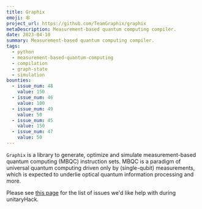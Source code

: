```yaml
---
title: Graphix
emoji: 🕸️
project_url: https://github.com/TeamGraphix/graphix
metaDescription: Measurement-based quantum computing compiler.
date: 2023-04-10
summary: Measurement-based quantum computing compiler.
tags:
  - python
  - measurement-based-quantum-computing
  - compilation
  - graph-state
  - simulation
bounties:
  - issue_num: 48
    value: 150
  - issue_num: 46
    value: 100
  - issue_num: 49
    value: 50
  - issue_num: 45
    value: 150
  - issue_num: 47
    value: 50
---
```


`Graphix` is a library to generate, optimize and simulate measurement-based quantum computing (MBQC) instruction sets. MBQC is a paradigm of universal quantum computing driven only by (single-qubit) measurements, which is expected to underlie optical quantum information processing and more.

Please see [this page](https://github.com/TeamGraphix/graphix/contribute) for the list of issues we'd like help with during unitaryHack.
